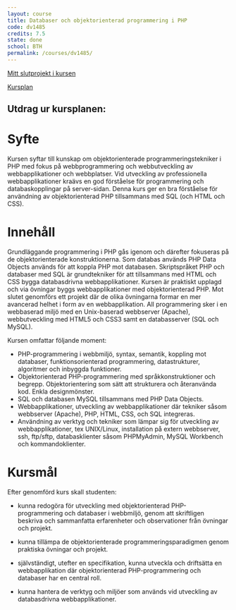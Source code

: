 ```yaml
---
layout: course
title: Databaser och objektorienterad programmering i PHP
code: dv1485
credits: 7.5
state: done
school: BTH
permalink: /courses/dv1485/
---
```


[Mitt slutprojekt i kursen](/project/dv1485)

[Kursplan](/files/courseplan/dv1485.pdf)

Utdrag ur kursplanen:
---

Syfte
===
Kursen syftar till kunskap om objektorienterade
programmeringstekniker i PHP med fokus på
webbprogrammering och webbutveckling av
webbapplikationer och webbplatser.
Vid utveckling av professionella webbapplikationer
kraävs en god förståelse för programmering och
databaskopplingar på server-sidan. Denna kurs ger
en bra förståelse för användning av objektorienterad
PHP tillsammans med SQL (och HTML och CSS).

Innehåll
===
Grundläggande programmering i PHP gås igenom
och därefter fokuseras på de objektorienterade
konstruktionerna. Som databas används PHP Data
Objects används för att koppla PHP mot databasen.
Skriptspråket PHP och databaser med SQL är
grundtekniker för att tillsammans med HTML och
CSS bygga databasdrivna webbapplikationer.
Kursen är praktiskt upplagd och via övningar byggs
webbapplikationer med objektorienterad PHP. Mot
slutet genomförs ett projekt där de olika övningarna
formar en mer avancerad helhet i form av en
webbapplikation. All programmering sker i en
webbaserad miljö med en Unix-baserad webbserver
(Apache), webbutveckling med HTML5 och CSS3
samt en databasserver (SQL och MySQL).

Kursen omfattar följande moment:

- PHP-programmering i webbmiljö, syntax,
semantik, koppling mot databaser,
funktionsorienterad programmering,
datastrukturer, algoritmer och inbyggda funktioner.
- Objektorienterad PHP-programmering med
språkkonstruktioner och begrepp. Objektorientering
som sätt att strukturera och återanvända kod. Enkla
designmönster.
- SQL och databasen MySQL tillsammans med PHP
Data Objects.
- Webbapplikationer, utveckling av
webbapplikationer där tekniker såsom webbserver
(Apache), PHP, HTML, CSS, och SQL integreras.
- Användning av verktyg och tekniker som lämpar
sig för utveckling av webbapplikationer, tex
UNIX/Linux, installation på extern webbserver, ssh,
ftp/sftp, databasklienter såsom PHPMyAdmin,
MySQL Workbench och kommandoklienter.

Kursmål
===
Efter genomförd kurs skall studenten:
- kunna redogöra för utveckling med
objektorienterad PHP-programmering och
databaser i webbmiljö, genom att skriftligen
beskriva och sammanfatta erfarenheter och
observationer från övningar och projekt.

- kunna tillämpa de objektorienterade
programmeringsparadigmen genom praktiska
övningar och projekt.

- självständigt, utefter en specifikation, kunna
utveckla och driftsätta en webbapplikation där
objektorienterad PHP-programmering och
databaser har en central roll.

- kunna hantera de verktyg och miljöer som
används vid utveckling av databasdrivna
webbapplikationer.
